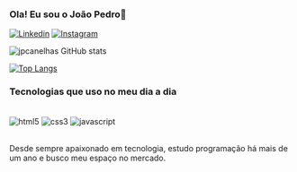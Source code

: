 
### Ola! Eu sou o João Pedro👋

[![Linkedin](https://img.shields.io/badge/LinkedIn-0077B5?style=for-the-badge&logo=linkedin&logoColor=white)](https://www.linkedin.com/in/joão-pedro-canelhas-b88a88207/)
[![Instagram](https://img.shields.io/badge/Instagram-E4405F?style=for-the-badge&logo=instagram&logoColor=white)](https://www.instagram.com/canelhasx/)

![jpcanelhas GitHub stats](https://github-readme-stats.vercel.app/api?username=jpcanelhas&show_icons=true&theme=dracula)

[![Top Langs](https://github-readme-stats.vercel.app/api/top-langs/?username=jpcanelhas&layout=compact)](https://github.com/anuraghazra/github-readme-stats)

### Tecnologias que uso no meu dia a dia


<div style ="display: inline_block"></br>
    <img align="center" alt="html5" src="https://img.shields.io/badge/HTML5-E34F26?style=for-the-badge&logo=html5&logoColor=white"/>
      <img align="center" alt="css3" src="https://img.shields.io/badge/CSS-239120?&style=for-the-badge&logo=css3&logoColor=white"/>
     <img align="center" alt="javascript" src="https://img.shields.io/badge/JavaScript-323330?style=for-the-badge&logo=javascript&logoColor=F7DF1E"/>
</div></br>

Desde sempre apaixonado em tecnologia, estudo programação há mais de um ano e busco meu espaço no mercado.


